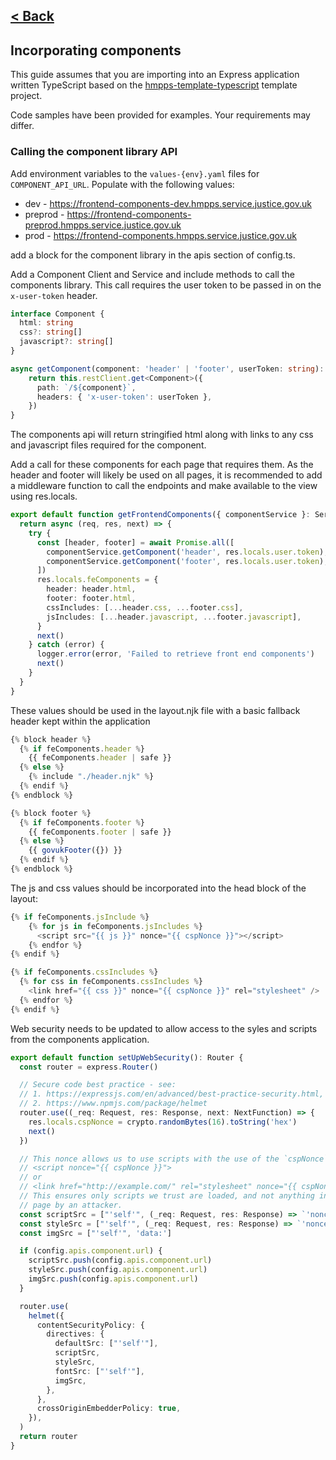 [< Back](../README.md)
---

## Incorporating components

This guide assumes that you are importing into an Express application written TypeScript based on the [hmpps-template-typescript](https://github.com/ministryofjustice/hmpps-template-typescript) template project.

Code samples have been provided for examples. Your requirements may differ.

### Calling the component library API

Add environment variables to the `values-{env}.yaml` files for `COMPONENT_API_URL`. Populate with the following values:

* dev - https://frontend-components-dev.hmpps.service.justice.gov.uk
* preprod - https://frontend-components-preprod.hmpps.service.justice.gov.uk
* prod - https://frontend-components.hmpps.service.justice.gov.uk

add a block for the component library in the apis section of config.ts.

Add a Component Client and Service and include methods to call the components library. This call requires the user token to be passed in on the `x-user-token` header.

```typescript
interface Component {
  html: string
  css?: string[]
  javascript?: string[]
}
```
```typescript
async getComponent(component: 'header' | 'footer', userToken: string): Promise<Component> {
    return this.restClient.get<Component>({
      path: `/${component}`,
      headers: { 'x-user-token': userToken },
    })
}
```

The components api will return stringified html along with links to any css and javascript files required for the component.

Add a call for these components for each page that requires them. As the header and footer will likely be used on all pages, it is recommended to add a middleware function to call the endpoints and make available to the view using res.locals.

```typescript
export default function getFrontendComponents({ componentService }: Services): RequestHandler {
  return async (req, res, next) => {
    try {
      const [header, footer] = await Promise.all([
        componentService.getComponent('header', res.locals.user.token),
        componentService.getComponent('footer', res.locals.user.token),
      ])
      res.locals.feComponents = {
        header: header.html,
        footer: footer.html,
        cssIncludes: [...header.css, ...footer.css],
        jsIncludes: [...header.javascript, ...footer.javascript],
      }
      next()
    } catch (error) {
      logger.error(error, 'Failed to retrieve front end components')
      next()
    }
  }
}
```
These values should be used in the layout.njk file with a basic fallback header kept within the application

```typescript
{% block header %}
  {% if feComponents.header %}
    {{ feComponents.header | safe }}
  {% else %}
    {% include "./header.njk" %}
  {% endif %}
{% endblock %}
```
```typescript
{% block footer %}
  {% if feComponents.footer %}
    {{ feComponents.footer | safe }}
  {% else %}
    {{ govukFooter({}) }}
  {% endif %}
{% endblock %}
```

The js and css values should be incorporated into the head block of the layout:

```typescript
{% if feComponents.jsInclude %}
    {% for js in feComponents.jsIncludes %}
      <script src="{{ js }}" nonce="{{ cspNonce }}"></script>
    {% endfor %}
{% endif %}
```
```typescript
{% if feComponents.cssIncludes %}
  {% for css in feComponents.cssIncludes %}
    <link href="{{ css }}" nonce="{{ cspNonce }}" rel="stylesheet" />
  {% endfor %}
{% endif %}
```

Web security needs to be updated to allow access to the syles and scripts from the components application.

```typescript
export default function setUpWebSecurity(): Router {
  const router = express.Router()

  // Secure code best practice - see:
  // 1. https://expressjs.com/en/advanced/best-practice-security.html,
  // 2. https://www.npmjs.com/package/helmet
  router.use((_req: Request, res: Response, next: NextFunction) => {
    res.locals.cspNonce = crypto.randomBytes(16).toString('hex')
    next()
  })

  // This nonce allows us to use scripts with the use of the `cspNonce` local, e.g (in a Nunjucks template):
  // <script nonce="{{ cspNonce }}">
  // or
  // <link href="http://example.com/" rel="stylesheet" nonce="{{ cspNonce }}">
  // This ensures only scripts we trust are loaded, and not anything injected into the
  // page by an attacker.
  const scriptSrc = ["'self'", (_req: Request, res: Response) => `'nonce-${res.locals.cspNonce}'`]
  const styleSrc = ["'self'", (_req: Request, res: Response) => `'nonce-${res.locals.cspNonce}'`]
  const imgSrc = ["'self'", 'data:']

  if (config.apis.component.url) {
    scriptSrc.push(config.apis.component.url)
    styleSrc.push(config.apis.component.url)
    imgSrc.push(config.apis.component.url)
  }

  router.use(
    helmet({
      contentSecurityPolicy: {
        directives: {
          defaultSrc: ["'self'"],
          scriptSrc,
          styleSrc,
          fontSrc: ["'self'"],
          imgSrc,
        },
      },
      crossOriginEmbedderPolicy: true,
    }),
  )
  return router
}
```